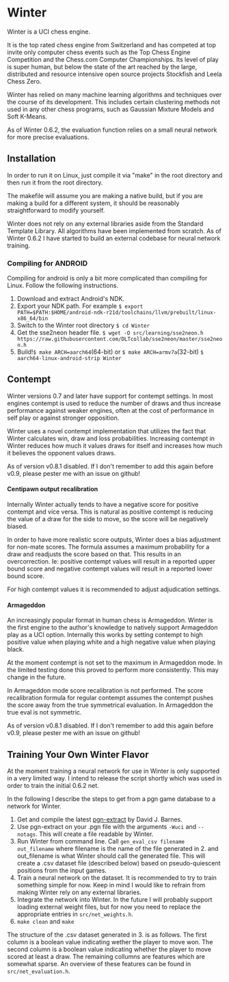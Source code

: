 
# Winter
Winter is a UCI chess engine.

It is the top rated chess engine from Switzerland and has competed at top invite only computer chess events such as the Top Chess Engine Competition and the Chess.com Computer Championships. Its level of play is super human, but below the state of the art reached by the large, distributed and resource intensive open source projects Stockfish and Leela Chess Zero.

Winter has relied on many machine learning algorithms and techniques over the course of its development. This includes certain clustering methods not used in any other chess programs, such as Gaussian Mixture Models and Soft K-Means.

As of Winter 0.6.2, the evaluation function relies on a small neural network for more precise evaluations.

## Installation
In order to run it on Linux, just compile it via "make" in the root directory and then run it from the root directory.

The makefile will assume you are making a native build, but if you are making a build for a different system, it should be reasonably straightforward to modify yourself.

Winter does not rely on any external libraries aside from the Standard Template Library. All algorithms have been implemented from scratch. As of Winter 0.6.2 I have started to build an external codebase for neural network training.

### Compiling for ANDROID
Compiling for android is only a bit more complicated than compiling for Linux. Follow the following instructions.
1. Download and extract Android's NDK.
2. Export your NDK path. For example
    `$ export PATH=$PATH:$HOME/android-ndk-r21d/toolchains/llvm/prebuilt/linux-x86_64/bin`
3. Switch to the Winter root directory `$ cd Winter`
4. Get the sse2neon header file. `$ wget -O src/learning/sse2neon.h https://raw.githubusercontent.com/DLTcollab/sse2neon/master/sse2neon.h`
5. Build!`$ make ARCH=aarch64`(64-bit) or `$ make ARCH=armv7a`(32-bit)
`$ aarch64-linux-android-strip Winter`

## Contempt
Winter versions 0.7 and later have support for contempt settings. In most engines contempt is used to reduce the number of draws and thus increase performance against weaker engines, often at the cost of performance in self play or against stronger opposition.

Winter uses a novel contempt implementation that utilizes the fact that Winter calculates win, draw and loss probabilities. Increasing contempt in Winter reduces how much it values draws for itself and increases how much it believes the opponent values draws.

As of version v0.8.1 disabled. If I don't remember to add this again before v0.9, please pester me with an issue on github!

#### Centipawn output recalibration

Internally Winter actually tends to have a negative score for positive contempt and vice versa. This is natural as positive contempt is reducing the value of a draw for the side to move, so the score will be negatively biased.

In order to have more realistic score outputs, Winter does a bias adjustment for non-mate scores. The formula assumes a maximum probability for a draw and readjusts the score based on that. This results in an overcorrection. Ie: positive contempt values will result in a reported upper bound score and negative contempt values will result in a reported lower bound score.

For high contempt values it is recommended to adjust adjudication settings.

#### Armageddon
An increasingly popular format in human chess is Armageddon. Winter is the first engine to the author's knowledge to natively support Armageddon play as a UCI option. Internally this works by setting contempt to high positive value when playing white and a high negative value when playing black.

At the moment contempt is not set to the maximum in Armageddon mode. In the limited testing done this proved to perform more consistently. This may change in the future.

In Armageddon mode score recalibration is not performed. The score recalibration formula for regular contempt assumes the contempt pushes the score away from the true symmetrical evaluation. In Armageddon the true eval is not symmetric.

As of version v0.8.1 disabled. If I don't remember to add this again before v0.9, please pester me with an issue on github!

## Training Your Own Winter Flavor

At the moment training a neural network for use in Winter is only supported in a very limited way. I intend to release the script shortly which was used in order to train the initial 0.6.2 net.

In the following I describe the steps to get from a pgn game database to a network for Winter.

1. Get and compile the latest [pgn-extract](https://www.cs.kent.ac.uk/people/staff/djb/pgn-extract/) by David J. Barnes.
2. Use pgn-extract on your .pgn file with the arguments `-Wuci` and `--notags`. This will create a file readable by Winter.
3. Run Winter from command line. Call `gen_eval_csv filename out_filename` where filename is the name of the file generated in 2. and out_filename is what Winter should call the generated file. This will create a .csv dataset file (described below) based on pseudo-quiescent positions from the input games.
4. Train a neural network on the dataset. It is recommended to try to train something simple for now. Keep in mind I would like to refrain from making Winter rely on any external libraries.
5. Integrate the network into Winter. In the future I will probably support loading external weight files, but for now you need to replace the appropriate entries in `src/net_weights.h`.
6. `make clean` and `make`

The structure of the .csv dataset generated in 3. is as follows. The first column is a boolean value indicating wether the player to move won. The second column is a boolean value indicating whether the player to move scored at least a draw. The remaining collumns are features which are somewhat sparse. An overview of these features can be found in `src/net_evaluation.h`.
